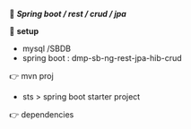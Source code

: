 :beginner: _**Spring boot / rest / crud / jpa**_  


:book: **setup**  
- mysql /SBDB
- spring boot  : dmp-sb-ng-rest-jpa-hib-crud

:point_right: mvn proj
- sts > spring boot starter project

:point_right: dependencies  

